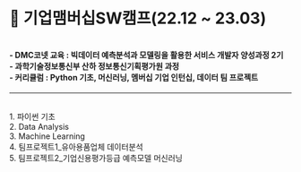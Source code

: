 # :mag_right:  기업맴버십SW캠프(22.12 ~ 23.03)

#### <br> - DMC코넷 교육 : 빅데이터 예측분석과 모델링을 활용한 서비스 개발자 양성과정 2기 <br> - 과학기술정보통신부 산하 정보통신기획평가원 과정 <br> - 커리큘럼 : Python 기초, 머신러닝, 멤버십 기업 인턴십, 데이터 팀 프로젝트
-----

<br> 1. 파이썬 기초
<br> 2. Data Analysis
<br> 3. Machine Learning
<br> 4. 팀프로젝트1_유아용품업체 데이터분석
<br> 5. 팀프로젝트2_기업신용평가등급 예측모델 머신러닝
